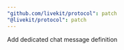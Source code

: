 ```yaml
---
"github.com/livekit/protocol": patch
"@livekit/protocol": patch
---
```


Add dedicated chat message definition
